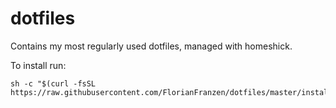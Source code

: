 # dotfiles
Contains my most regularly used dotfiles, managed with homeshick.

To install run:

```
sh -c "$(curl -fsSL https://raw.githubusercontent.com/FlorianFranzen/dotfiles/master/install.zsh)"
```
